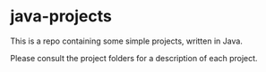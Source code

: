# java-projects
This is a repo containing some simple projects, written in Java.

Please consult the project folders for a description of each project.
